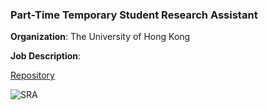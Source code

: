 ### Part-Time Temporary Student Research Assistant

**Organization**: The University of Hong Kong

**Job Description**:

[Repository](https://github.com/Leilazehui/Leilazehui.github.io/blob/main/Work/SRA.md)


![SRA](/assets/images/sra.jpg)
